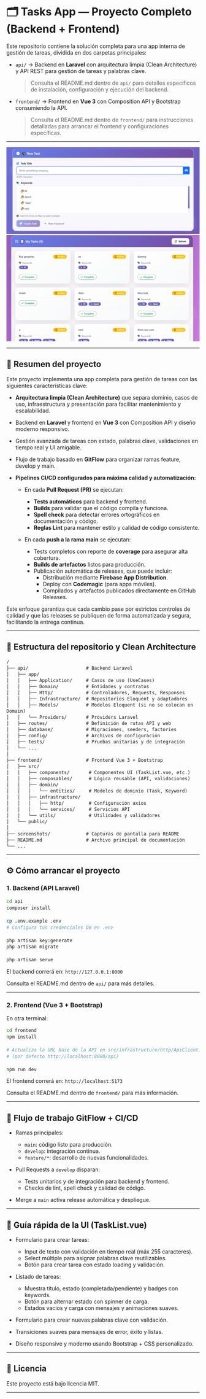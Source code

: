 # 🗂️ Tasks App — Proyecto Completo (Backend + Frontend)

Este repositorio contiene la solución completa para una app interna de gestión de tareas, dividida en dos carpetas principales:

- `api/` → Backend en **Laravel** con arquitectura limpia (Clean Architecture) y API REST para gestión de tareas y palabras clave.
  > Consulta el README.md dentro de `api/` para detalles específicos de instalación, configuración y ejecución del backend.

- `frontend/` → Frontend en **Vue 3** con Composition API y Bootstrap consumiendo la API.
  > Consulta el README.md dentro de `frontend/` para instrucciones detalladas para arrancar el frontend y configuraciones específicas.

---

![Crear tarea](./screenshots/create-task.png)  
![Lista_tareas](./screenshots/task-list.png)

---

## 📖 Resumen del proyecto

Este proyecto implementa una app completa para gestión de tareas con las siguientes características clave:

- **Arquitectura limpia (Clean Architecture)** que separa dominio, casos de uso, infraestructura y presentación para facilitar mantenimiento y escalabilidad.
- Backend en **Laravel** y frontend en **Vue 3** con Composition API y diseño moderno responsivo.
- Gestión avanzada de tareas con estado, palabras clave, validaciones en tiempo real y UI amigable.
- Flujo de trabajo basado en **GitFlow** para organizar ramas feature, develop y main.
- **Pipelines CI/CD configurados para máxima calidad y automatización:**

  - En cada **Pull Request (PR)** se ejecutan:
    - **Tests automáticos** para backend y frontend.
    - **Builds** para validar que el código compila y funciona.
    - **Spell check** para detectar errores ortográficos en documentación y código.
    - **Reglas Lint** para mantener estilo y calidad de código consistente.

  - En cada **push a la rama main** se ejecutan:
    - Tests completos con reporte de **coverage** para asegurar alta cobertura.
    - **Builds de artefactos** listos para producción.
    - Publicación automática de releases, que puede incluir:
      - Distribución mediante **Firebase App Distribution**.
      - Deploy con **Codemagic** (para apps móviles).
      - Compilados y artefactos publicados directamente en GitHub Releases.

Este enfoque garantiza que cada cambio pase por estrictos controles de calidad y que las releases se publiquen de forma automatizada y segura, facilitando la entrega continua.

---

## 📂 Estructura del repositorio y Clean Architecture

```plaintext
/
├── api/                     # Backend Laravel
│   ├── app/
│   │   ├── Application/     # Casos de uso (UseCases)
│   │   ├── Domain/          # Entidades y contratos
│   │   ├── Http/            # Controladores, Requests, Responses
│   │   ├── Infrastructure/  # Repositorios Eloquent y adaptadores
│   │   ├── Models/          # Modelos Eloquent (si no se colocan en Domain)
│   │   └── Providers/       # Providers Laravel
│   ├── routes/              # Definición de rutas API y web
│   ├── database/            # Migraciones, seeders, factories
│   ├── config/              # Archivos de configuración
│   ├── tests/               # Pruebas unitarias y de integración
│   └── ...
│
├── frontend/                # Frontend Vue 3 + Bootstrap
│   ├── src/
│   │   ├── components/       # Componentes UI (TaskList.vue, etc.)
│   │   ├── composables/      # Lógica reusable (API, validaciones)
│   │   ├── domain/
│   │   │   └── entities/     # Modelos de dominio (Task, Keyword)
│   │   ├── infrastructure/
│   │   │   ├── http/         # Configuración axios
│   │   │   └── services/     # Servicios API
│   │   └── utils/            # Utilidades y validadores
│   └── public/
│
├── screenshots/             # Capturas de pantalla para README
├── README.md                # Archivo principal de documentación
└── ...
````

---

## ⚙️ Cómo arrancar el proyecto

### 1. Backend (API Laravel)

```bash
cd api
composer install

cp .env.example .env
# Configura tus credenciales DB en .env

php artisan key:generate
php artisan migrate

php artisan serve
```

El backend correrá en:
`http://127.0.0.1:8000`

Consulta el README.md dentro de `api/` para más detalles.

---

### 2. Frontend (Vue 3 + Bootstrap)

En otra terminal:

```bash
cd frontend
npm install

# Actualiza la URL base de la API en src/infrastructure/http/ApiClient.js
# (por defecto http://localhost:8000/api)

npm run dev
```

El frontend correrá en:
`http://localhost:5173`

Consulta el README.md dentro de `frontend/` para más información.

---

## 🚦 Flujo de trabajo GitFlow + CI/CD

* Ramas principales:

  * `main`: código listo para producción.
  * `develop`: integración continua.
  * `feature/*`: desarrollo de nuevas funcionalidades.

* Pull Requests a `develop` disparan:

  * Tests unitarios y de integración para backend y frontend.
  * Checks de lint, spell check y calidad de código.

* Merge a `main` activa release automática y despliegue.

---

## 🎨 Guía rápida de la UI (TaskList.vue)

* Formulario para crear tareas:

  * Input de texto con validación en tiempo real (máx 255 caracteres).
  * Select múltiple para asignar palabras clave reutilizables.
  * Botón para crear tarea con estado loading y validación.

* Listado de tareas:

  * Muestra título, estado (completada/pendiente) y badges con keywords.
  * Botón para alternar estado con spinner de carga.
  * Estados vacíos y carga con mensajes y animaciones suaves.

* Formulario para crear nuevas palabras clave con validación.

* Transiciones suaves para mensajes de error, éxito y listas.

* Diseño responsive y moderno usando Bootstrap + CSS personalizado.

---

## 📜 Licencia

Este proyecto está bajo licencia MIT.

---

```
```
